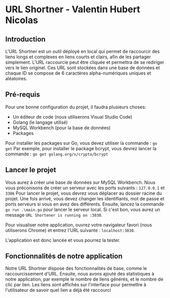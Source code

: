 # URL Shortner - Valentin Hubert Nicolas

## Introduction
L'URL Shortner est un outil déployé en local qui permet de raccourcir des liens longs et complexes en liens courts et clairs, afin de les partager simplement. L'URL raccourcie peut être cliquée et permettra de se rediriger vers le lien originel. Ces URL sont stockées dans une base de données et chaque ID se compose de 6 caractères alpha-numériques uniques et aléatoires.

## Pré-requis
Pour une bonne configuration du projet, il faudra plusieurs choses:
- Un éditeur de code (nous utiliserons Visual Studio Code)
- Golang (le langage utilisé)
- MySQL Workbench (pour la base de données)
- Packages

Pour installer les packages sur Go, vous devez utiliser la commande : ```go get```
Par exemple, pour installer le package bcrypt, vous devrez lancer la commande : ```go get golang.org/x/crypto/bcrypt```

 ## Lancer le projet
 Vous aurez à créer une base de données sur MySQL Workbench. 
 Nous vous préconisons de créer un serveur avec les ports suivants : ```127.0.0.1``` et ```3306```
 Pour lancer le projet, vous devrez vous déplacer au dossier racine du projet. Une fois arrivé, vous devez changer les identifiants, mot de passe et ports serveurs 
 si vous en avez des différents.
 Ensuite, lancez la commande ```go run .\main.go``` pour lancer le serveur local. Si c'est bon, vous aurez un message ```URL Shortener is running on :3030```.

 Pour visualiser notre application, ouvrez votre navigateur favori (nous utiliserons Chrome) et entrez l'URL suivante : ```localhost:3030```.

 L'application est donc lancée et vous pourrez la tester.

 ## Fonctionnalités de notre application
 Notre URL Shortner dispose des fonctionnalités de base, comme le raccourcissement d'URL. Ensuite, nous avons ajouté des statistiques à notre application, par 
 exemple le nombre de liens générés, et le nombre de clic par lien. Les liens sont affichés sur l'interface pour permettre à l'utilisateur de savoir quel lien a déjà 
 été raccourci
